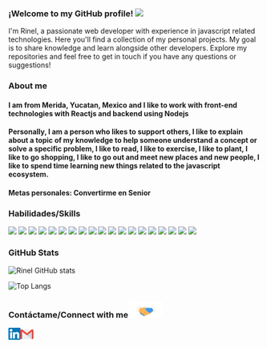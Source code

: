 ### ¡Welcome to my GitHub profile! <img src="https://github.com/TheDudeThatCode/TheDudeThatCode/blob/master/Assets/Hi.gif" width="20px">

I'm Rinel, a passionate web developer with experience in javascript related technologies. Here you'll find a collection of my personal projects. My goal is to share knowledge and learn alongside other developers. Explore my repositories and feel free to get in touch if you have any questions or suggestions!

### About me

#### I am from Merida, Yucatan, Mexico and I like to work with front-end technologies with Reactjs and backend using Nodejs
#### Personally, I am a person who likes to support others, I like to explain about a topic of my knowledge to help someone understand a concept or solve a specific problem, I like to read, I like to exercise, I like to plant, I like to go shopping, I like to go out and meet new places and new people, I like to spend time learning new things related to the javascript ecosystem.
#### Metas personales: Convertirme en Senior 

### Habilidades/Skills

<img src="https://img.shields.io/badge/javascript%20-%2314354C.svg?&style=for-the-badge&logo=javascript&logoColor=amarillo"> <img src="https://img.shields.io/badge/react%20-%2320232a.svg?&style=for-the-badge&logo=react&logoColor=%2361DAFB"> <img src="http://img.shields.io/badge/-VS%20Code-000000?style=for-the-badge&logo=Visual-studio-code&logoColor=blue"> <img src="https://img.shields.io/badge/git%20-%23F05033.svg?&style=for-the-badge&logo=git&logoColor=white"> <img src="https://img.shields.io/badge/css3%20-%2314354C.svg?&style=for-the-badge&logo=css3&logoColor=blue"> <img src="https://img.shields.io/badge/html5%20-%23E34F26.svg?&style=for-the-badge&logo=html5&logoColor=white"> <img src="https://img.shields.io/badge/python%20-%2314354C.svg?&style=for-the-badge&logo=python&logoColor=white"> <img src="https://img.shields.io/badge/node.js%20-%2343853D.svg?&style=for-the-badge&logo=node.js&logoColor=white">  <img src="https://img.shields.io/badge/typescript%20-%2314354C.svg?&style=for-the-badge&logo=typescript&logoColor=blue"> <img src="https://img.shields.io/badge/reactrouter%20-F14747.svg?&style=for-the-badge&logo=reactrouter&logoColor=white">
<img src="https://img.shields.io/badge/mysql-005E87.svg?&style=for-the-badge&logo=mysql&logoColor=white"> <img src="https://img.shields.io/badge/Formik-014EC6.svg?&style=for-the-badge&logo=Formik&logoColor=white"> <img src="https://img.shields.io/badge/Materialui-007FFF.svg?&style=for-the-badge&logo=Materialui&logoColor=white"> <img src="https://img.shields.io/badge/tailwindcss-1D2839.svg?&style=for-the-badge&logo=tailwindcss&logoColor=36B7F0"> <img src="https://img.shields.io/badge/reactnative%20-%2314354C.svg?&style=for-the-badge&logo=react&native&logoColor=white"> <img src="https://img.shields.io/badge/Microsoft%20sql%20server-cc2927.svg?&style=for-the-badge"/> <img src="https://img.shields.io/badge/redux%20toolkit-%2314354C.svg?&style=for-the-badge&logo=redux&logoColor=blue" />
<img src="https://img.shields.io/badge/redux%20saga-%2314354C.svg?&style=for-the-badge&logo=redux%20saga&logoColor=blue" /> <img src="https://img.shields.io/badge/typeorm-fe0902.svg?&style=for-the-badge&logo=typeorm&logoColor=white" />

### GitHub Stats

![Rinel GitHub stats](https://github-readme-stats.vercel.app/api?username=rineliniguezsosa&show_icons=true&theme=tokyonight&icon_color=FFFFFF)

![Top Langs](https://github-readme-stats.vercel.app/api/top-langs/?username=rineliniguezsosa&theme=tokyonight)

### Contáctame/Connect with me<img src="https://github.com/SatYu26/SatYu26/blob/master/Assets/Handshake.gif" height="32px">

<a href="https://www.linkedin.com/in/rinel-i%C3%B1iguez-758a68203/">
    <img align="left" alt="Rinel | Linkedin" width="24px" src="https://github.com/SatYu26/SatYu26/blob/master/Assets/Linkedin.svg" />
</a> &nbsp;&nbsp;
<a href="mailto:rineliniguezsosa@gmail.com">
    <img align="left" alt="Rinel | Gmail" width="26px" src="https://github.com/SatYu26/SatYu26/blob/master/Assets/Gmail.svg" />
</a>
<!--
**rineliniguezsosa/rineliniguezsosa** is a ✨ _special_ ✨ repository because its `README.md` (this file) appears on your GitHub profile.

Here are some ideas to get you started:

- 🔭 I’m currently working on ...
- 🌱 I’m currently learning ...
- 👯 I’m looking to collaborate on ...
- 🤔 I’m looking for help with ...
- 💬 Ask me about ...
- 📫 How to reach me: ...
- 😄 Pronouns: ...
- ⚡ Fun fact: ...
-->
